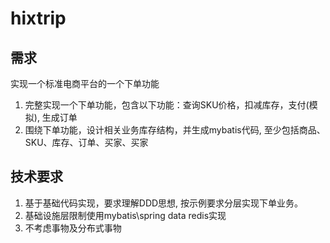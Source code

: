 # hixtrip 

## 需求
实现一个标准电商平台的一个下单功能

1. 完整实现一个下单功能，包含以下功能：查询SKU价格，扣减库存，支付(模拟), 生成订单
2. 围绕下单功能，设计相关业务库存结构，并生成mybatis代码, 至少包括商品、SKU、库存、订单、买家、买家

## 技术要求
1. 基于基础代码实现，要求理解DDD思想, 按示例要求分层实现下单业务。
2. 基础设施层限制使用mybatis\spring data redis实现
3. 不考虑事物及分布式事物
